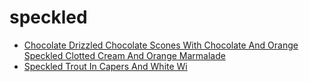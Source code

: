 # speckled

 * [Chocolate Drizzled Chocolate Scones With Chocolate And Orange Speckled Clotted Cream And Orange Marmalade](index/c/chocolate-drizzled-chocolate-scones-with-chocolate-and-orange-speckled-clotted-cream-and-orange-marmalade.json)
 * [Speckled Trout In Capers And White Wi](index/s/speckled-trout-in-capers-and-white-wi.json)
